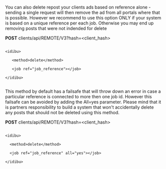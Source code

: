 You can also delete repost your clients ads based on reference alone - sending a single request will then remove the ad from all portals where that is possible. However we recommend to use this option ONLY if your system is based on a unique reference per each job. Otherwise you may end up removing posts that were not indended for delete

**POST** clients/api/REMOTE/V3?hash=&lt;client_hash&gt;

<code> 
&lt;idibu&gt;<br>
&nbsp; &nbsp;&lt;method&gt;delete&lt;/method&gt;<br>
&nbsp; &nbsp;&lt;job ref=&quot;job_reference&quot;&gt;&lt;/job&gt;<br>
&lt;/idibu&gt;<br>
</code>

This method by default has a failsafe that will throw down an error in case a particular reference is connected to more then one job id. However this failsafe can be avoided by adding the All=yes parameter. Please mind that it is partners responsibility to build a system that won't accidentally delete any posts that should not be deleted using this method.

**POST** clients/api/REMOTE/V3?hash=&lt;client_hash&gt;

<code>
&lt;idibu&gt;<br>
&nbsp;&nbsp;&lt;method&gt;delete&lt;/method&gt;<br>
&nbsp;&nbsp;&lt;job ref=&quot;job_reference&quot; all=&quot;yes&quot;&gt;&lt;/job&gt;<br>
&lt;/idibu&gt;
</code>
